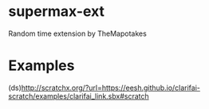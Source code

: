 # supermax-ext
Random time extension by TheMapotakes
# Examples
(ds)http://scratchx.org/?url=https://eesh.github.io/clarifai-scratch/examples/clarifai_link.sbx#scratch
